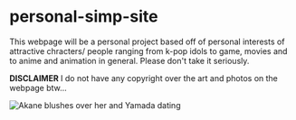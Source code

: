 # personal-simp-site

This webpage will be a personal project based off of personal interests of attractive chracters/ people ranging from k-pop idols to game, movies and to anime and animation in general.
Please don't take it seriously.

********DISCLAIMER********
I do not have any copyright over the art and photos on the webpage btw...

![Akane blushes over her and Yamada dating](https://i.ytimg.com/vi/kAkEgEhkjZY/hq720.jpg?sqp=-oaymwEhCK4FEIIDSFryq4qpAxMIARUAAAAAGAElAADIQj0AgKJD&rs=AOn4CLD_vv9ZqxQ9cIS59g8Q5gBww20tgA)
